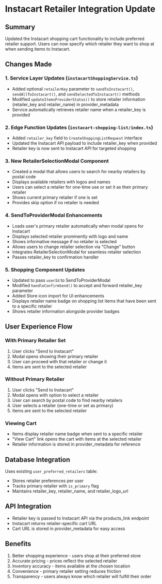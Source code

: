 # Instacart Retailer Integration Update

## Summary
Updated the Instacart shopping cart functionality to include preferred retailer support. Users can now specify which retailer they want to shop at when sending items to Instacart.

## Changes Made

### 1. Service Layer Updates (`instacartShoppingService.ts`)
- Added optional `retailerKey` parameter to `sendToInstacart()`, `sendAllToInstacart()`, and `sendSelectedToInstacart()` methods
- Modified `updateItemsProviderStatus()` to store retailer information (retailer_key and retailer_name) in provider_metadata
- Service automatically retrieves retailer name when a retailer_key is provided

### 2. Edge Function Updates (`instacart-shopping-list/index.ts`)
- Added `retailer_key` field to `CreateShoppingListRequest` interface
- Updated the Instacart API payload to include retailer_key when provided
- Retailer key is now sent to Instacart API for targeted shopping

### 3. New RetailerSelectionModal Component
- Created a modal that allows users to search for nearby retailers by postal code
- Displays available retailers with logos and names
- Users can select a retailer for one-time use or set it as their primary retailer
- Shows current primary retailer if one is set
- Provides skip option if no retailer is needed

### 4. SendToProviderModal Enhancements
- Loads user's primary retailer automatically when modal opens for Instacart
- Displays selected retailer prominently with logo and name
- Shows informative message if no retailer is selected
- Allows users to change retailer selection via "Change" button
- Integrates RetailerSelectionModal for seamless retailer selection
- Passes retailer_key to confirmation handler

### 5. Shopping Component Updates
- Updated to pass `userId` to SendToProviderModal
- Modified `handleConfirmSend()` to accept and forward retailer_key parameter
- Added Store icon import for UI enhancements
- Displays retailer name badge on shopping list items that have been sent to a specific retailer
- Shows retailer information alongside provider badges

## User Experience Flow

### With Primary Retailer Set
1. User clicks "Send to Instacart"
2. Modal opens showing their primary retailer
3. User can proceed with that retailer or change it
4. Items are sent to the selected retailer

### Without Primary Retailer
1. User clicks "Send to Instacart"
2. Modal opens with option to select a retailer
3. User can search by postal code to find nearby retailers
4. User selects a retailer (one-time or set as primary)
5. Items are sent to the selected retailer

### Viewing Cart
- Items display retailer name badge when sent to a specific retailer
- "View Cart" link opens the cart with items at the selected retailer
- Retailer information is stored in provider_metadata for reference

## Database Integration
Uses existing `user_preferred_retailers` table:
- Stores retailer preferences per user
- Tracks primary retailer with `is_primary` flag
- Maintains retailer_key, retailer_name, and retailer_logo_url

## API Integration
- Retailer key is passed to Instacart API via the products_link endpoint
- Instacart returns retailer-specific cart URL
- Cart URL is stored in provider_metadata for easy access

## Benefits
1. Better shopping experience - users shop at their preferred store
2. Accurate pricing - prices reflect the selected retailer
3. Inventory accuracy - items available at the chosen location
4. Convenience - primary retailer setting reduces friction
5. Transparency - users always know which retailer will fulfill their order
